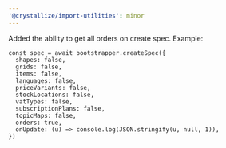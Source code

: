 ```yaml
---
'@crystallize/import-utilities': minor
---
```


Added the ability to get all orders on create spec. Example:

```
const spec = await bootstrapper.createSpec({
  shapes: false,
  grids: false,
  items: false,
  languages: false,
  priceVariants: false,
  stockLocations: false,
  vatTypes: false,
  subscriptionPlans: false,
  topicMaps: false,
  orders: true,
  onUpdate: (u) => console.log(JSON.stringify(u, null, 1)),
})
```
